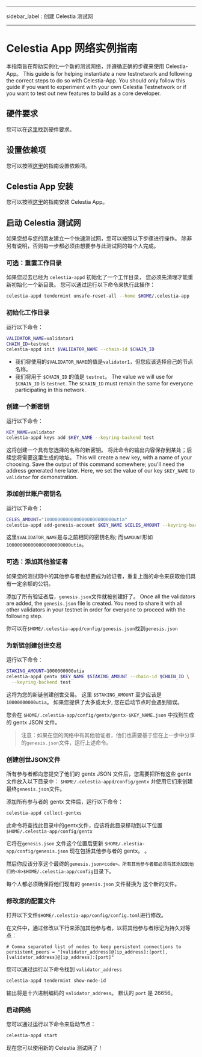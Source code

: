 - - -
sidebar_label : 创建 Celestia 测试网
- - -

# Celestia App 网络实例指南

本指南旨在帮助实例化一个新的测试网络，并遵循正确的步骤来使用 Celestia-App。 This guide is for helping instantiate a new testnetwork and following the correct steps to do so with Celestia-App. You should only follow this guide if you want to experiment with your own Celestia Testnetwork or if you want to test out new features to build as a core developer.

## 硬件要求

您可以在[这里](../nodes/validator-node.md#hardware-requirements)找到硬件要求。

## 设置依赖项

您可以按照[这里](./environment.md)的指南设置依赖项。

## Celestia App 安装

您可以按照[这里](./celestia-app.md)的指南安装 Celestia App。

## 启动 Celestia 测试网

如果您想与您的朋友建立一个快速测试网，您可以按照以下步骤进行操作。 除非另有说明，否则每一步都必须由想要参与此测试网的每个人完成。

### 可选：重置工作目录

如果您过去已经为 `celestia-appd` 初始化了一个工作目录， 您必须先清理才能重新初始化一个新目录。 您可以通过运行以下命令来执行此操作：

```sh
celestia-appd tendermint unsafe-reset-all --home $HOME/.celestia-app
```

### 初始化工作目录

运行以下命令：

```sh
VALIDATOR_NAME=validator1
CHAIN_ID=testnet
celestia-appd init $VALIDATOR_NAME --chain-id $CHAIN_ID
```

* 我们将使用的`$VALIDATOR_NAME`的值是`validator1`，但您应该选择自己的节点名称。
* 我们将用于 `$CHAIN_ID` 的值是 `testnet`。 The value we will use for `$CHAIN_ID` is `testnet`. The `$CHAIN_ID` must remain the same for everyone participating in this network.

### 创建一个新密钥

运行以下命令：

```sh
KEY_NAME=validator
celestia-appd keys add $KEY_NAME --keyring-backend test
```

这将创建一个具有您选择的名称的新密钥。 将此命令的输出内容保存到某处；后续您将需要这里生成的地址。 This will create a new key, with a name of your choosing. Save the output of this command somewhere; you'll need the address generated here later. Here, we set the value of our key `$KEY_NAME` to `validator` for demonstration.

### 添加创世账户密钥名

运行以下命令：

```sh
CELES_AMOUNT="10000000000000000000000000utia"
celestia-appd add-genesis-account $KEY_NAME $CELES_AMOUNT --keyring-backend test
```

这里`$VALIDATOR_NAME`是与之前相同的密钥名称; 而`$AMOUNT`形如`100000000000000000000000utia`。

### 可选：添加其他验证者

如果您的测试网中的其他参与者也想要成为验证者，重复上面的命令来获取他们具有一定余额的公钥。

添加了所有验证者后，`genesis.json`文件就被创建好了。 Once all the validators are added, the `genesis.json` file is created. You need to share it with all other validators in your testnet in order for everyone to proceed with the following step.

你可以在`$HOME/.celestia-appd/config/genesis.json`找到`genesis.json`

### 为新链创建创世交易

运行以下命令：

```sh
STAKING_AMOUNT=1000000000utia
celestia-appd gentx $KEY_NAME $STAKING_AMOUNT --chain-id $CHAIN_ID \
  --keyring-backend test
```

这将为您的新链创建创世交易。 这里 `$STAKING_AMOUNT` 至少应该是 `10000000000utia`。 如果您提供了太多或太少, 您在启动节点时会遇到错误。

您会在 `$HOME/.celestia-app/config/gentx/gentx-$KEY_NAME.json` 中找到生成的 gentx JSON 文件。

> 注意：如果在您的网络中有其他验证者，他们也需要基于您在上一步中分享的`genesis.json`文件，运行上述命令。

### 创建创世JSON文件

所有参与者都向您提交了他们的 gentx JSON 文件后，您需要把所有这些 gentx 文件放入以下目录中： `$HOME/.celestia-appd/config/gentx` 并使用它们来创建最终`genesis.json`文件。

添加所有参与者的 gentx 文件后，运行以下命令：

```sh
celestia-appd collect-gentxs
```

此命令将查找此目录中的gentx文件，应该将此目录移动到以下位置`$HOME/.celestia-app/config/gentx`

它将在`genesis.json` 文件这个位置后更新 `$HOME/.elestia-app/config/genesis.json` 现在包括其他参与者的 gentx。 。

然后你应该分享这个最终的`genesis.json<code>。所有其他参与者都必须将其添加到他们的<0>$HOME/.celestia-app/config`目录下。

每个人都必须确保将他们现有的 `genesis.json` 文件替换为 这个新的文件。

### 修改您的配置文件

打开以下文件`$HOME/.celestia-app/config/config.toml`进行修改。

在文件中，通过修改以下行来添加其他参与者，以将其他参与者标记为持久对等点：

```text
# Comma separated list of nodes to keep persistent connections to
persistent_peers = "[validator_address]@[ip_address]:[port],[validator_address]@[ip_address]:[port]"
```

您可以通过运行以下命令找到 `validator_address`

```sh
celestia-appd tendermint show-node-id
```

输出将是十六进制编码的 `validator_address`。 默认的 `port` 是 26656。

### 启动网络

您可以通过运行以下命令来启动节点：

```sh
celestia-appd start
```

现在您可以使用新的 Celestia 测试网了！
